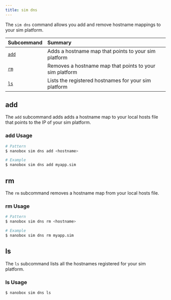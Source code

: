 ```yaml
---
title: sim dns
---
```


The `sim dns` command allows you add and remove hostname mappings to your sim platform.

| Subcommand          | Summary                                                   |
|:--------------------|:----------------------------------------------------------|
| [`add`](#add)       | Adds a hostname map that points to your sim platform      |
| [`rm`](#rm)         | Removes a hostname map that points to your sim platform   |
| [`ls`](#ls)         | Lists the registered hostnames for your sim platform      |

## add
The `add` subcommand adds adds a hostname map to your local hosts file that points to the IP of your sim platform.

### add Usage
```bash
# Pattern
$ nanobox sim dns add <hostname>

# Example
$ nanobox sim dns add myapp.sim
```

## rm
The `rm` subcommand removes a hostname map from your local hosts file.

### rm Usage
```bash
# Pattern
$ nanobox sim dns rm <hostname>

# Example
$ nanobox sim dns rm myapp.sim
```

## ls
The `ls` subcommand lists all the hostnames registered for your sim platform.

### ls Usage
```bash
$ nanobox sim dns ls
```
